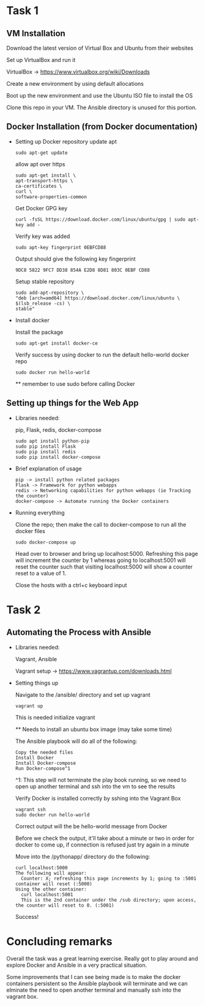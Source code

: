 # Task 1
## VM Installation
Download the latest version of Virtual Box and Ubuntu from their websites

Set up VirtualBox and run it

  VirtualBox -> https://www.virtualbox.org/wiki/Downloads

Create a new environment by using default allocations

Boot up the new environment and use the Ubuntu ISO file to install the OS

Clone this repo in your VM. The Ansible directory is unused for this portion.

## Docker Installation (from Docker documentation)
- Setting up Docker repository
  update apt

      sudo apt-get update

  allow apt over https

      sudo apt-get install \
      apt-transport-https \
      ca-certificates \
      curl \
      software-properties-common

  Get Docker GPG key

      curl -fsSL https://download.docker.com/linux/ubuntu/gpg | sudo apt-key add -

  Verify key was added

      sudo apt-key fingerprint 0EBFCD88

  Output should give the following key fingerprint

      9DC8 5822 9FC7 DD38 854A E2D8 8D81 803C 0EBF CD88

  Setup stable repository

      sudo add-apt-repository \
      "deb [arch=amd64] https://download.docker.com/linux/ubuntu \
      $(lsb_release -cs) \
      stable"

- Install docker

  Install the package

      sudo apt-get install docker-ce

  Verify success by using docker to run the default hello-world docker repo

      sudo docker run hello-world

  ** remember to use sudo before calling Docker

## Setting up things for the Web App

- Libraries needed:

    pip, Flask, redis, docker-compose

      sudo apt install python-pip
      sudo pip install Flask
      sudo pip install redis
      sudo pip install docker-compose

- Brief explanation of usage

      pip -> install python related packages
      Flask -> Framework for python webapps
      redis -> Networking capabilities for python webapps (ie Tracking the counter)
      docker-compose -> Automate running the Docker containers

- Running everything

    Clone the repo; then make the call to docker-compose to run all the docker files

      sudo docker-compose up

    Head over to browser and bring up localhost:5000. Refreshing this page will increment the counter by 1
    whereas going to localhost:5001 will reset the counter such that visiting localhost:5000 will show a counter
    reset to a value of 1.

    Close the hosts with a ctrl+c keyboard input

# Task 2
## Automating the Process with Ansible
- Libraries needed:

    Vagrant, Ansible

    Vagrant setup -> https://www.vagrantup.com/downloads.html

- Setting things up

    Navigate to the /ansible/ directory and set up vagrant

      vagrant up

    This is needed initialize vagrant

    ** Needs to install an ubuntu box image (may take some time)

    The Ansible playbook will do all of the following:

      Copy the needed files
      Install Docker
      Install Docker-compose
      Run Docker-compose^1
    ^1: This step will not terminate the play book running, so we need to open up another terminal and ssh into the
    vm to see the results

    Verify Docker is installed correctly by sshing into the Vagrant Box

      vagrant ssh
      sudo docker run hello-world

    Correct output will the be hello-world message from Docker

    Before we check the output, it'll take about a minute or two in order for docker
    to come up, if connection is refused just try again in a minute

    Move into the /pythonapp/ directory do the following:

      curl localhost:5000
      The following will appear:
        Counter: X; refreshing this page increments by 1; going to :5001 container will reset (:5000)
      Using the other container:
        curl localhost:5001
        This is the 2nd container under the /sub directory; upon access, the counter will reset to 0. (:5001)

    Success!

# Concluding remarks

  Overall the task was a great learning exercise. Really got to play around and explore Docker and Ansible in a
  very practical situation.

  Some improvements that I can see being made is to make the docker containers persistent so the Ansible playbook will terminate
  and we can elminate the need to open another terminal and manually ssh into the vagrant box.
